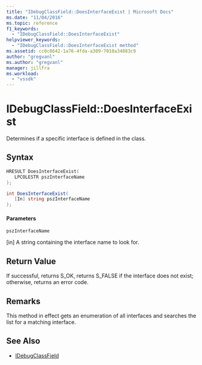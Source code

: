 ```yaml
---
title: "IDebugClassField::DoesInterfaceExist | Microsoft Docs"
ms.date: "11/04/2016"
ms.topic: reference
f1_keywords:
  - "IDebugClassField::DoesInterfaceExist"
helpviewer_keywords:
  - "IDebugClassField::DoesInterfaceExist method"
ms.assetid: cc0c8642-1a76-4fda-a309-7018a34883c9
author: "gregvanl"
ms.author: "gregvanl"
manager: jillfra
ms.workload:
  - "vssdk"
---
```

# IDebugClassField::DoesInterfaceExist
Determines if a specific interface is defined in the class.

## Syntax

```cpp
HRESULT DoesInterfaceExist( 
   LPCOLESTR pszInterfaceName
);
```

```csharp
int DoesInterfaceExist(
   [In] string pszInterfaceName
);
```

#### Parameters
 `pszInterfaceName`

 [in] A string containing the interface name to look for.

## Return Value
 If successful, returns S_OK, returns S_FALSE if the interface does not exist; otherwise, returns an error code.

## Remarks
 This method in effect gets an enumeration of all interfaces and searches the list for a matching interface.

## See Also
- [IDebugClassField](../../../extensibility/debugger/reference/idebugclassfield.md)
